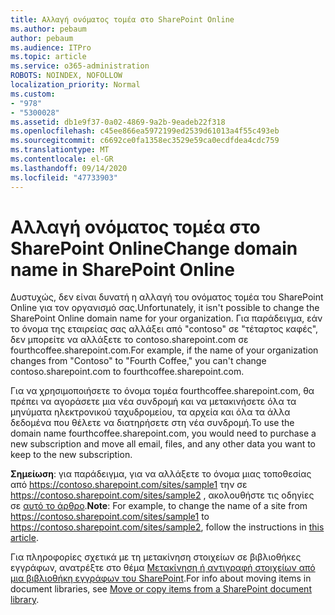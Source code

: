 ```yaml
---
title: Αλλαγή ονόματος τομέα στο SharePoint Online
ms.author: pebaum
author: pebaum
ms.audience: ITPro
ms.topic: article
ms.service: o365-administration
ROBOTS: NOINDEX, NOFOLLOW
localization_priority: Normal
ms.custom:
- "978"
- "5300028"
ms.assetid: db1e9f37-0a02-4869-9a2b-9eadeb22f318
ms.openlocfilehash: c45ee866ea5972199ed2539d61013a4f55c493eb
ms.sourcegitcommit: c6692ce0fa1358ec3529e59ca0ecdfdea4cdc759
ms.translationtype: MT
ms.contentlocale: el-GR
ms.lasthandoff: 09/14/2020
ms.locfileid: "47733903"
---
```

# <a name="change-domain-name-in-sharepoint-online"></a><span data-ttu-id="d14d2-102">Αλλαγή ονόματος τομέα στο SharePoint Online</span><span class="sxs-lookup"><span data-stu-id="d14d2-102">Change domain name in SharePoint Online</span></span>

<span data-ttu-id="d14d2-103">Δυστυχώς, δεν είναι δυνατή η αλλαγή του ονόματος τομέα του SharePoint Online για τον οργανισμό σας.</span><span class="sxs-lookup"><span data-stu-id="d14d2-103">Unfortunately, it isn't possible to change the SharePoint Online domain name for your organization.</span></span> <span data-ttu-id="d14d2-104">Για παράδειγμα, εάν το όνομα της εταιρείας σας αλλάξει από "contoso" σε "τέταρτος καφές", δεν μπορείτε να αλλάξετε το contoso.sharepoint.com σε fourthcoffee.sharepoint.com.</span><span class="sxs-lookup"><span data-stu-id="d14d2-104">For example, if the name of your organization changes from "Contoso" to "Fourth Coffee," you can't change contoso.sharepoint.com to fourthcoffee.sharepoint.com.</span></span>
  
<span data-ttu-id="d14d2-105">Για να χρησιμοποιήσετε το όνομα τομέα fourthcoffee.sharepoint.com, θα πρέπει να αγοράσετε μια νέα συνδρομή και να μετακινήσετε όλα τα μηνύματα ηλεκτρονικού ταχυδρομείου, τα αρχεία και όλα τα άλλα δεδομένα που θέλετε να διατηρήσετε στη νέα συνδρομή.</span><span class="sxs-lookup"><span data-stu-id="d14d2-105">To use the domain name fourthcoffee.sharepoint.com, you would need to purchase a new subscription and move all email, files, and any other data you want to keep to the new subscription.</span></span>
  
 <span data-ttu-id="d14d2-106">**Σημείωση**: για παράδειγμα, για να αλλάξετε το όνομα μιας τοποθεσίας από https://contoso.sharepoint.com/sites/sample1 την σε https://contoso.sharepoint.com/sites/sample2 , ακολουθήστε τις οδηγίες σε [αυτό το άρθρο](https://docs.microsoft.com/sharepoint/change-site-address).</span><span class="sxs-lookup"><span data-stu-id="d14d2-106">**Note**: For example, to change the name of a site from https://contoso.sharepoint.com/sites/sample1 to https://contoso.sharepoint.com/sites/sample2, follow the instructions in [this article](https://docs.microsoft.com/sharepoint/change-site-address).</span></span> 
  
<span data-ttu-id="d14d2-107">Για πληροφορίες σχετικά με τη μετακίνηση στοιχείων σε βιβλιοθήκες εγγράφων, ανατρέξτε στο θέμα [Μετακίνηση ή αντιγραφή στοιχείων από μια βιβλιοθήκη εγγράφων του SharePoint](https://go.microsoft.com/fwlink/?linkid=2025831).</span><span class="sxs-lookup"><span data-stu-id="d14d2-107">For info about moving items in document libraries, see [Move or copy items from a SharePoint document library](https://go.microsoft.com/fwlink/?linkid=2025831).</span></span>
  